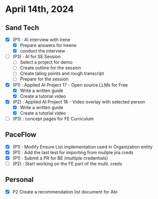 # April 14th, 2024

## Sand Tech

- [x] (P1) : AI interview with Irene
  - [x] Prepare answers for Ireene
  - [x] conduct the interview
- [ ] (P3) : AI for SE Session
  - [ ] Select a project for demo
  - [ ] Create outline for the session
  - [ ] Create taling points and rough transcript
  - [ ] Prepare for the session
- [x] (P1) : Applied AI Project 17 - Open source LLMs for Free
  - [x] Write a written guide
  - [x] Create a tutorial video
- [x] (P2) : Applied AI Project 18 - Video overlay with selected person
  - [x] Write a written guide
  - [x] Create a tutorial video
- [ ] (P3) : concept pages for FE Curriculum

## PaceFlow

- [x] (P1) : Modify Ensure List implementation used in Organization entity
- [x] (P1) : Add the last test for importing from muliple jira creds
- [x] (P1) : Submit a PR for BE (multiple credentials)
- [ ] (P2) : Start working on the FE part of the multi. creds

## Personal

- [x] P2 Create a recommendation list document for Abi
